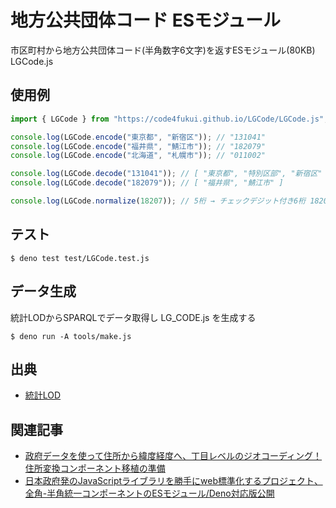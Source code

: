 # 地方公共団体コード ESモジュール

市区町村から地方公共団体コード(半角数字6文字)を返すESモジュール(80KB) LGCode.js

## 使用例

```js
import { LGCode } from "https://code4fukui.github.io/LGCode/LGCode.js";

console.log(LGCode.encode("東京都", "新宿区")); // "131041"
console.log(LGCode.encode("福井県", "鯖江市")); // "182079"
console.log(LGCode.encode("北海道", "札幌市")); // "011002"

console.log(LGCode.decode("131041")); // [ "東京都", "特別区部", "新宿区" ]
console.log(LGCode.decode("182079")); // [ "福井県", "鯖江市" ]

console.log(LGCode.normalize(18207)); // 5桁 → チェックデジット付き6桁 182079
```

## テスト

```
$ deno test test/LGCode.test.js
```

## データ生成

統計LODからSPARQLでデータ取得し LG_CODE.js を生成する
```
$ deno run -A tools/make.js
```

## 出典

- [統計LOD](https://data.e-stat.go.jp/lodw/)


## 関連記事

- [政府データを使って住所から緯度経度へ、丁目レベルのジオコーディング！ 住所変換コンポーネント移植の準備](https://fukuno.jig.jp/2867)
- [日本政府発のJavaScriptライブラリを勝手にweb標準化するプロジェクト、全角-半角統一コンポーネントのESモジュール/Deno対応版公開](https://fukuno.jig.jp/2865)
